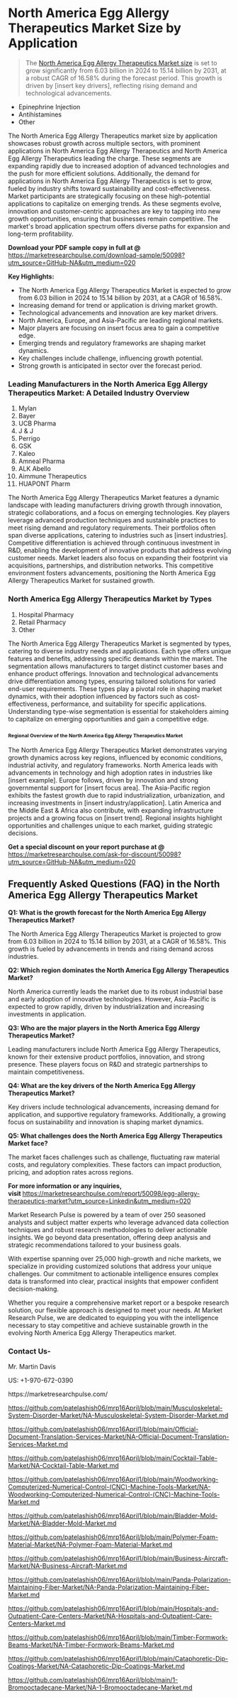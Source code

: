 <h1>North America Egg Allergy Therapeutics Market&nbsp;Size by Application</h1><blockquote><p>The <a href="https://marketresearchpulse.com/download-sample/50098?utm_source=GitHub-NA&amp;utm_medium=020">North America Egg Allergy Therapeutics Market size</a> is set to grow significantly from 6.03 billion in 2024 to 15.14 billion by 2031, at a robust CAGR of 16.58% during the forecast period. This growth is driven by [insert key drivers], reflecting rising demand and technological advancements.</p></blockquote><ul><li>Epinephrine Injection<li> Antihistamines<li> Other</li></ul><p>The North America Egg Allergy Therapeutics market size by application showcases robust growth across multiple sectors, with prominent applications in North America Egg Allergy Therapeutics and North America Egg Allergy Therapeutics leading the charge. These segments are expanding rapidly due to increased adoption of advanced technologies and the push for more efficient solutions. Additionally, the demand for applications in North America Egg Allergy Therapeutics is set to grow, fueled by industry shifts toward sustainability and cost-effectiveness. Market participants are strategically focusing on these high-potential applications to capitalize on emerging trends. As these segments evolve, innovation and customer-centric approaches are key to tapping into new growth opportunities, ensuring that businesses remain competitive. The market's broad application spectrum offers diverse paths for expansion and long-term profitability.</p><p><strong>Download your PDF sample copy in full at @ </strong><a href="https://marketresearchpulse.com/download-sample/50098?utm_source=GitHub-NA&amp;utm_medium=020">https://marketresearchpulse.com/download-sample/50098?utm_source=GitHub-NA&amp;utm_medium=020</a></p><p><strong>Key Highlights: </strong></p><ul><li>The North America Egg Allergy Therapeutics Market is expected to grow from 6.03 billion in 2024 to 15.14 billion by 2031, at a CAGR of 16.58%.</li><li>Increasing demand for trend or application is driving market growth.</li><li>Technological advancements and innovation are key market drivers.</li><li>North America, Europe, and Asia-Pacific are leading regional markets.</li><li>Major players are focusing on insert focus area to gain a competitive edge.</li><li>Emerging trends and regulatory frameworks are shaping market dynamics.</li><li>Key challenges include challenge, influencing growth potential.</li><li>Strong growth is anticipated in sector over the forecast period.</li></ul><h3>Leading Manufacturers in the North America Egg Allergy Therapeutics Market: A Detailed Industry Overview</h3><ol><li>Mylan</li><li>Bayer</li><li>UCB Pharma</li><li>J & J</li><li>Perrigo</li><li>GSK</li><li>Kaleo</li><li>Amneal Pharma</li><li>ALK Abello</li><li>Aimmune Therapeutics</li><li>HUAPONT Pharm</li></ol><div class="flex max-w-full flex-col flex-grow"><div class="min-h-8 text-message flex w-full flex-col items-end gap-2 whitespace-normal break-words [.text-message+&amp;]:mt-5" dir="auto" data-message-author-role="assistant" data-message-id="fd8432e4-4910-450d-b182-61b7bfb0a01f" data-message-model-slug="gpt-4o"><div class="flex w-full flex-col gap-1 empty:hidden first:pt-[3px]"><div class="markdown prose w-full break-words dark:prose-invert light"><p>The North America Egg Allergy Therapeutics Market features a dynamic landscape with leading manufacturers driving growth through innovation, strategic collaborations, and a focus on emerging technologies. Key players leverage advanced production techniques and sustainable practices to meet rising demand and regulatory requirements. Their portfolios often span diverse applications, catering to industries such as [insert industries]. Competitive differentiation is achieved through continuous investment in R&amp;D, enabling the development of innovative products that address evolving customer needs. Market leaders also focus on expanding their footprint via acquisitions, partnerships, and distribution networks. This competitive environment fosters advancements, positioning the North America Egg Allergy Therapeutics Market for sustained growth.</p></div></div></div></div><h3>North America Egg Allergy Therapeutics Market by Types</h3><ol><li>Hospital Pharmacy<li> Retail Pharmacy<li> Other</li></ol><div class="flex max-w-full flex-col flex-grow"><div class="min-h-8 text-message flex w-full flex-col items-end gap-2 whitespace-normal break-words [.text-message+&amp;]:mt-5" dir="auto" data-message-author-role="assistant" data-message-id="084470be-0bb7-4664-bddf-5156b4f41249" data-message-model-slug="gpt-4o-mini"><div class="flex w-full flex-col gap-1 empty:hidden first:pt-[3px]"><div class="markdown prose w-full break-words dark:prose-invert light"><p>The North America Egg Allergy Therapeutics Market is segmented by types, catering to diverse industry needs and applications. Each type offers unique features and benefits, addressing specific demands within the market. The segmentation allows manufacturers to target distinct customer bases and enhance product offerings. Innovation and technological advancements drive differentiation among types, ensuring tailored solutions for varied end-user requirements. These types play a pivotal role in shaping market dynamics, with their adoption influenced by factors such as cost-effectiveness, performance, and suitability for specific applications. Understanding type-wise segmentation is essential for stakeholders aiming to capitalize on emerging opportunities and gain a competitive edge.</p></div></div></div></div><h3><span style="font-size: 11px;">Regional Overview of the North America Egg Allergy Therapeutics Market</span></h3><div class="flex max-w-full flex-col flex-grow"><div class="min-h-8 text-message flex w-full flex-col items-end gap-2 whitespace-normal break-words [.text-message+&amp;]:mt-5" dir="auto" data-message-author-role="assistant" data-message-id="e9038762-ce64-4e30-91c9-9bd413514231" data-message-model-slug="gpt-4o-mini"><div class="flex w-full flex-col gap-1 empty:hidden first:pt-[3px]"><div class="markdown prose w-full break-words dark:prose-invert light"><p>The North America Egg Allergy Therapeutics Market demonstrates varying growth dynamics across key regions, influenced by economic conditions, industrial activity, and regulatory frameworks. North America leads with advancements in technology and high adoption rates in industries like [insert example]. Europe follows, driven by innovation and strong governmental support for [insert focus area]. The Asia-Pacific region exhibits the fastest growth due to rapid industrialization, urbanization, and increasing investments in [insert industry/application]. Latin America and the Middle East &amp; Africa also contribute, with expanding infrastructure projects and a growing focus on [insert trend]. Regional insights highlight opportunities and challenges unique to each market, guiding strategic decisions.</p></div></div></div></div><p><strong>Get a special discount on your report purchase at @ </strong><a href="https://marketresearchpulse.com/ask-for-discount/50098?utm_source=GitHub-NA&amp;utm_medium=020">https://marketresearchpulse.com/ask-for-discount/50098?utm_source=GitHub-NA&amp;utm_medium=020</a></p><h2>Frequently Asked Questions (FAQ) in the North America Egg Allergy Therapeutics Market</h2><p><strong>Q1: What is the growth forecast for the North America Egg Allergy Therapeutics Market?</strong></p><p>The North America Egg Allergy Therapeutics Market is projected to grow from 6.03 billion in 2024 to 15.14 billion by 2031, at a CAGR of 16.58%. This growth is fueled by advancements in trends and rising demand across industries.</p><p><strong>Q2: Which region dominates the North America Egg Allergy Therapeutics Market?</strong></p><p>North America currently leads the market due to its robust industrial base and early adoption of innovative technologies. However, Asia-Pacific is expected to grow rapidly, driven by industrialization and increasing investments in application.</p><p><strong>Q3: Who are the major players in the North America Egg Allergy Therapeutics Market?</strong></p><p>Leading manufacturers include North America Egg Allergy Therapeutics, known for their extensive product portfolios, innovation, and strong presence. These players focus on R&amp;D and strategic partnerships to maintain competitiveness.</p><p><strong>Q4: What are the key drivers of the North America Egg Allergy Therapeutics Market?</strong></p><p>Key drivers include technological advancements, increasing demand for application, and supportive regulatory frameworks. Additionally, a growing focus on sustainability and innovation is shaping market dynamics.</p><p><strong>Q5: What challenges does the North America Egg Allergy Therapeutics Market face?</strong></p><p>The market faces challenges such as challenge, fluctuating raw material costs, and regulatory complexities. These factors can impact production, pricing, and adoption rates across regions.</p><p><strong>For more information or any inquiries, visit&nbsp;</strong><a href="https://marketresearchpulse.com/report/50098/egg-allergy-therapeutics-market?utm_source=Linkedin&utm_medium=020">https://marketresearchpulse.com/report/50098/egg-allergy-therapeutics-market?utm_source=Linkedin&utm_medium=020</a></p><p>Market Research Pulse is powered by a team of over 250 seasoned analysts and subject matter experts who leverage advanced data collection techniques and robust research methodologies to deliver actionable insights. We go beyond data presentation, offering deep analysis and strategic recommendations tailored to your business goals.</p><p>With expertise spanning over 25,000 high-growth and niche markets, we specialize in providing customized solutions that address your unique challenges. Our commitment to actionable intelligence ensures complex data is transformed into clear, practical insights that empower confident decision-making.</p><p>Whether you require a comprehensive market report or a bespoke research solution, our flexible approach is designed to meet your needs. At Market Research Pulse, we are dedicated to equipping you with the intelligence necessary to stay competitive and achieve sustainable growth in the evolving North America Egg Allergy Therapeutics market.</p><h3><strong>Contact Us-</strong></h3><p>Mr. Martin Davis</p><p>US: +1-970-672-0390</p><p>https://marketresearchpulse.com/</p><p><a href="https://github.com/patelashish06/mrp16April/blob/main/Musculoskeletal-System-Disorder-Market/NA-Musculoskeletal-System-Disorder-Market.md">https://github.com/patelashish06/mrp16April/blob/main/Musculoskeletal-System-Disorder-Market/NA-Musculoskeletal-System-Disorder-Market.md</a></p><p><a href="https://github.com/patelashish06/mrp16April1/blob/main/Official-Document-Translation-Services-Market/NA-Official-Document-Translation-Services-Market.md">https://github.com/patelashish06/mrp16April1/blob/main/Official-Document-Translation-Services-Market/NA-Official-Document-Translation-Services-Market.md</a></p><p><a href="https://github.com/patelashish06/mrp16April/blob/main/Cocktail-Table-Market/NA-Cocktail-Table-Market.md">https://github.com/patelashish06/mrp16April/blob/main/Cocktail-Table-Market/NA-Cocktail-Table-Market.md</a></p><p><a href="https://github.com/patelashish06/mrp16April1/blob/main/Woodworking-Computerized-Numerical-Control-(CNC)-Machine-Tools-Market/NA-Woodworking-Computerized-Numerical-Control-(CNC)-Machine-Tools-Market.md">https://github.com/patelashish06/mrp16April1/blob/main/Woodworking-Computerized-Numerical-Control-(CNC)-Machine-Tools-Market/NA-Woodworking-Computerized-Numerical-Control-(CNC)-Machine-Tools-Market.md</a></p><p><a href="https://github.com/patelashish06/mrp16April1/blob/main/Bladder-Mold-Market/NA-Bladder-Mold-Market.md">https://github.com/patelashish06/mrp16April1/blob/main/Bladder-Mold-Market/NA-Bladder-Mold-Market.md</a></p><p><a href="https://github.com/patelashish06/mrp16April/blob/main/Polymer-Foam-Material-Market/NA-Polymer-Foam-Material-Market.md">https://github.com/patelashish06/mrp16April/blob/main/Polymer-Foam-Material-Market/NA-Polymer-Foam-Material-Market.md</a></p><p><a href="https://github.com/patelashish06/mrp16April1/blob/main/Business-Aircraft-Market/NA-Business-Aircraft-Market.md">https://github.com/patelashish06/mrp16April1/blob/main/Business-Aircraft-Market/NA-Business-Aircraft-Market.md</a></p><p><a href="https://github.com/patelashish06/mrp16April/blob/main/Panda-Polarization-Maintaining-Fiber-Market/NA-Panda-Polarization-Maintaining-Fiber-Market.md">https://github.com/patelashish06/mrp16April/blob/main/Panda-Polarization-Maintaining-Fiber-Market/NA-Panda-Polarization-Maintaining-Fiber-Market.md</a></p><p><a href="https://github.com/patelashish06/mrp16April1/blob/main/Hospitals-and-Outpatient-Care-Centers-Market/NA-Hospitals-and-Outpatient-Care-Centers-Market.md">https://github.com/patelashish06/mrp16April1/blob/main/Hospitals-and-Outpatient-Care-Centers-Market/NA-Hospitals-and-Outpatient-Care-Centers-Market.md</a></p><p><a href="https://github.com/patelashish06/mrp16April/blob/main/Timber-Formwork-Beams-Market/NA-Timber-Formwork-Beams-Market.md">https://github.com/patelashish06/mrp16April/blob/main/Timber-Formwork-Beams-Market/NA-Timber-Formwork-Beams-Market.md</a></p><p><a href="https://github.com/patelashish06/mrp16April1/blob/main/Cataphoretic-Dip-Coatings-Market/NA-Cataphoretic-Dip-Coatings-Market.md">https://github.com/patelashish06/mrp16April1/blob/main/Cataphoretic-Dip-Coatings-Market/NA-Cataphoretic-Dip-Coatings-Market.md</a></p><p><a href="https://github.com/patelashish06/mrp16April/blob/main/1-Bromooctadecane-Market/NA-1-Bromooctadecane-Market.md">https://github.com/patelashish06/mrp16April/blob/main/1-Bromooctadecane-Market/NA-1-Bromooctadecane-Market.md</a></p>